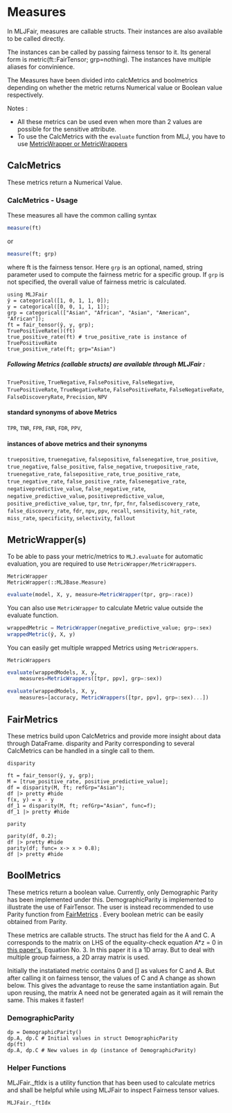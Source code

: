# Measures

In MLJFair, measures are callable structs. Their instances are also available to be called directly.

The instances can be called by passing fairness tensor to it. Its general form is metric(ft::FairTensor; grp=nothing). The instances have multiple aliases for convinience.

The Measures have been divided into calcMetrics and boolmetrics depending on whether the metric returns Numerical value or Boolean value respectively.

Notes :
- All these metrics can be used even when more than 2 values are possible for the sensitive attribute.
- To use the CalcMetrics with the `evaluate` function from MLJ, you have to use [MetricWrapper or MetricWrappers](#MetricWrapper(s))

## CalcMetrics

These metrics return a Numerical Value.

### CalcMetrics - Usage
These measures all have the common calling syntax

```julia
measure(ft)
```

or

```julia
measure(ft; grp)
```
where ft is the fairness tensor. Here `grp` is an optional, named, string parameter used to compute the fairness metric for a specific group. If `grp` is not specified, the overall value of fairness metric is calculated.

```@repl measures
using MLJFair
ŷ = categorical([1, 0, 1, 1, 0]);
y = categorical([0, 0, 1, 1, 1]);
grp = categorical(["Asian", "African", "Asian", "American", "African"]);
ft = fair_tensor(ŷ, y, grp);
TruePositiveRate()(ft)
true_positive_rate(ft) # true_positive_rate is instance of TruePositiveRate
true_positive_rate(ft; grp="Asian")
```

##### Following Metrics (callable structs) are available through MLJFair :

`TruePositive`, `TrueNegative`, `FalsePositive`, `FalseNegative`,
`TruePositiveRate`, `TrueNegativeRate`, `FalsePositiveRate`,
`FalseNegativeRate`, `FalseDiscoveryRate`, `Precision`, `NPV`

#### standard synonyms of above Metrics
`TPR`, `TNR`, `FPR`, `FNR`, `FDR`, `PPV`,

#### instances of above metrics and their synonyms
`truepositive`, `truenegative`, `falsepositive`, `falsenegative`,
`true_positive`, `true_negative`, `false_positive`, `false_negative`,
`truepositive_rate`, `truenegative_rate`, `falsepositive_rate`,
`true_positive_rate`, `true_negative_rate`, `false_positive_rate`,
`falsenegative_rate`, `negativepredictive_value`,
`false_negative_rate`, `negative_predictive_value`,
`positivepredictive_value`, `positive_predictive_value`,
`tpr`, `tnr`, `fpr`, `fnr`,
`falsediscovery_rate`, `false_discovery_rate`, `fdr`, `npv`, `ppv`,
`recall`, `sensitivity`, `hit_rate`, `miss_rate`,
`specificity`, `selectivity`, `fallout`

## MetricWrapper(s)

To be able to pass your metric/metrics to `MLJ.evaluate` for automatic evaluation, you are required to use `MetricWrapper/MetricWrappers`.
```@docs
MetricWrapper
MetricWrapper(::MLJBase.Measure)
```
```julia
evaluate(model, X, y, measure=MetricWrapper(tpr, grp=:race))
```

You can also use `MetricWrapper` to calculate Metric value outside the evaluate function.
```julia
wrappedMetric = MetricWrapper(negative_predictive_value; grp=:sex)
wrappedMetric(ŷ, X, y)
```

You can easily get multiple wrapped Metrics using `MetricWrappers`.
```@docs
MetricWrappers
```
```julia
evaluate(wrappedModels, X, y,
	measures=MetricWrappers([tpr, ppv], grp=:sex))

evaluate(wrappedModels, X, y,
	measures=[accuracy, MetricWrappers([tpr, ppv], grp=:sex)...])
```

## FairMetrics

These metrics build upon CalcMetrics and provide more insight about data through DataFrame. disparity and Parity corresponding to several CalcMetrics can be handled in a single call to them.

```@docs
disparity
```

```@repl measures
ft = fair_tensor(ŷ, y, grp);
M = [true_positive_rate, positive_predictive_value];
df = disparity(M, ft; refGrp="Asian");
df |> pretty #hide
f(x, y) = x - y
df_1 = disparity(M, ft; refGrp="Asian", func=f);
df_1 |> pretty #hide
```

```@docs
parity
```

```@repl measures
parity(df, 0.2);
df |> pretty #hide
parity(df; func= x-> x > 0.8);
df |> pretty #hide
```

## BoolMetrics

These metrics return a boolean value. Currently, only Demographic Parity has been implemented under this. DemographicParity is implemented to illustrate the use of FairTensor. The user is instead recommended to use Parity function from [FairMetrics](#FairMetrics) . Every boolean metric can be easily obtained from Parity.

These metrics are callable structs. The struct has field for the A and C. A corresponds to the matrix on LHS of the equality-check equation A*z = 0 in [this paper's](https://arxiv.org/pdf/2004.03424.pdf), Equation No. 3. In this paper it is a 1D array. But to deal with multiple group fairness, a 2D array matrix is used.

Initially the instatiated metric contains 0 and [] as values for C and A. But after calling it on fairness tensor, the values of C and A change as shown below. This gives the advantage to reuse the same instantiation again. But upon reusing, the matrix A need not be generated again as it will remain the same. This makes it faster!

### DemographicParity

```@repl measures
dp = DemographicParity()
dp.A, dp.C # Initial values in struct DemographicParity
dp(ft)
dp.A, dp.C # New values in dp (instance of DemographicParity)
```

### Helper Functions
MLJFair._ftIdx is a utility function that has been used to calculate metrics and shall be helpful while using MLJFair to inspect Fairness tensor values.
```@docs
MLJFair._ftIdx
```
